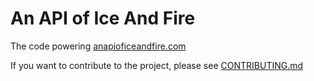 # An API of Ice And Fire
The code powering [anapioficeandfire.com](https://anapioficeandfire.com)

If you want to contribute to the project, please see [CONTRIBUTING.md](https://github.com/joakimskoog/AnApiOfIceAndFire/blob/master/CONTRIBUTING.md)
